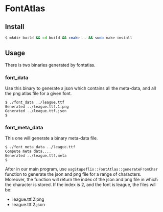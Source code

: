 FontAtlas
==========

Install
-------

```sh
$ mkdir build && cd build && cmake .. && sudo make install
```

Usage
-----

There is two binaries generated by fontatlas.

### font_data

Use this binary to generate a json which contains all the meta-data, and all the png atlas file for a given font.

```shell
$ ./font_data ../league.ttf
Generated ../league.ttf.1.png
Generated ../league.ttf.json
$
```

### font_meta_data

This one will generate a binary meta-data file.

```
$ ./font_meta_data ../league.ttf
Compute meta data....
Generated ../league.ttf.meta
$
```

After in our main program, use `osgStupeflix::FontAtlas::generateFromChar` function to generate the json and png file for a range of characters. Moreover, the function will return the index of the json and png file in which the character is stored. If the index is 2, and the font is league, the files will be:

- league.ttf.2.png
- league.ttf.2.json